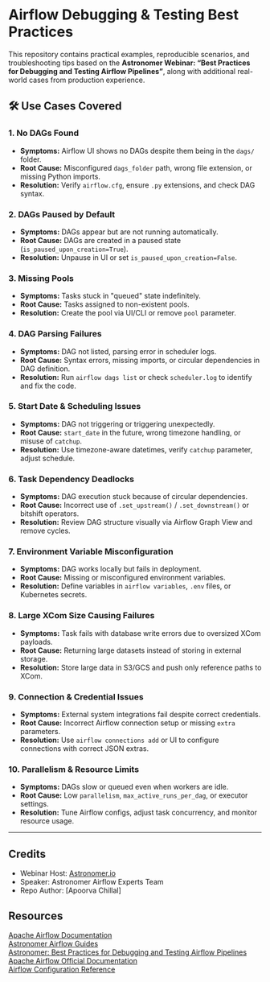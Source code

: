# Airflow Debugging & Testing Best Practices
This repository contains practical examples, reproducible scenarios, and troubleshooting tips based on the **Astronomer Webinar: “Best Practices for Debugging and Testing Airflow Pipelines”**, along with additional real-world cases from production experience.

## 🛠 Use Cases Covered
### 1. **No DAGs Found**
- **Symptoms:** Airflow UI shows no DAGs despite them being in the `dags/` folder.
- **Root Cause:** Misconfigured `dags_folder` path, wrong file extension, or missing Python imports.
- **Resolution:** Verify `airflow.cfg`, ensure `.py` extensions, and check DAG syntax.
### 2. **DAGs Paused by Default**
- **Symptoms:** DAGs appear but are not running automatically.
- **Root Cause:** DAGs are created in a paused state (`is_paused_upon_creation=True`).
- **Resolution:** Unpause in UI or set `is_paused_upon_creation=False`.
### 3. **Missing Pools**
- **Symptoms:** Tasks stuck in "queued" state indefinitely.
- **Root Cause:** Tasks assigned to non-existent pools.
- **Resolution:** Create the pool via UI/CLI or remove `pool` parameter.
### 4. **DAG Parsing Failures**
- **Symptoms:** DAG not listed, parsing error in scheduler logs.
- **Root Cause:** Syntax errors, missing imports, or circular dependencies in DAG definition.
- **Resolution:** Run `airflow dags list` or check `scheduler.log` to identify and fix the code.
### 5. **Start Date & Scheduling Issues**
- **Symptoms:** DAG not triggering or triggering unexpectedly.
- **Root Cause:** `start_date` in the future, wrong timezone handling, or misuse of `catchup`.
- **Resolution:** Use timezone-aware datetimes, verify `catchup` parameter, adjust schedule.
### 6. **Task Dependency Deadlocks**
- **Symptoms:** DAG execution stuck because of circular dependencies.
- **Root Cause:** Incorrect use of `.set_upstream()` / `.set_downstream()` or bitshift operators.
- **Resolution:** Review DAG structure visually via Airflow Graph View and remove cycles.
### 7. **Environment Variable Misconfiguration**
- **Symptoms:** DAG works locally but fails in deployment.
- **Root Cause:** Missing or misconfigured environment variables.
- **Resolution:** Define variables in `airflow variables`, `.env` files, or Kubernetes secrets.
### 8. **Large XCom Size Causing Failures**
- **Symptoms:** Task fails with database write errors due to oversized XCom payloads.
- **Root Cause:** Returning large datasets instead of storing in external storage.
- **Resolution:** Store large data in S3/GCS and push only reference paths to XCom.
### 9. **Connection & Credential Issues**
- **Symptoms:** External system integrations fail despite correct credentials.
- **Root Cause:** Incorrect Airflow connection setup or missing `extra` parameters.
- **Resolution:** Use `airflow connections add` or UI to configure connections with correct JSON extras.
### 10. **Parallelism & Resource Limits**
- **Symptoms:** DAGs slow or queued even when workers are idle.
- **Root Cause:** Low `parallelism`, `max_active_runs_per_dag`, or executor settings.
- **Resolution:** Tune Airflow configs, adjust task concurrency, and monitor resource usage.
---
## Credits
-    Webinar Host: [Astronomer.io](https://www.astronomer.io/)  
-   Speaker: Astronomer Airflow Experts Team  
-   Repo Author: [Apoorva Chillal]  

## Resources
 [Apache Airflow Documentation](https://airflow.apache.org/docs/)  
 [Astronomer Airflow Guides](https://www.astronomer.io/guides/)  
 [Astronomer: Best Practices for Debugging and Testing Airflow Pipelines](https://www.astronomer.io/events/webinars/best-practices-debugging-testing-airflow/)  
 [Apache Airflow Official Documentation](https://airflow.apache.org/docs/apache-airflow/stable/index.html)  
 [Airflow Configuration Reference](https://airflow.apache.org/docs/apache-airflow/stable/configurations-ref.html)  
 


